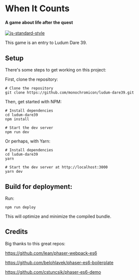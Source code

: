 # When It Counts

#### A game about life after the quest

[![js-standard-style](https://cdn.rawgit.com/feross/standard/master/badge.svg)](https://github.com/feross/standard)

This game is an entry to Ludum Dare 39. 

## Setup

There's some steps to get working on this project: 

First, clone the repository:

```shell
# Clone the repository
git clone https://github.com/monochromicon/ludum-dare39.git
```

Then, get started with NPM: 

```shell
# Install dependencies
cd ludum-dare39
npm install

# Start the dev server
npm run dev
```

Or perhaps, with Yarn:

```shell
# Install dependencies
cd ludum-dare39
yarn

# Start the dev server at http://localhost:3000
yarn dev
```


## Build for deployment:

Run:

```npm run deploy```

This will optimize and minimize the compiled bundle.

## Credits

Big thanks to this great repos:

https://github.com/lean/phaser-webpack-es6

https://github.com/belohlavek/phaser-es6-boilerplate

https://github.com/cstuncsik/phaser-es6-demo
